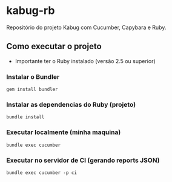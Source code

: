 # kabug-rb
Repositório do projeto Kabug com Cucumber, Capybara e Ruby.

## Como executar o projeto

* Importante ter o Ruby instalado (versão 2.5 ou superior)

### Instalar o Bundler
`
gem install bundler
`

### Instalar as dependencias do Ruby (projeto)
`
bundle install
`

### Executar localmente (minha maquina)
`
bundle exec cucumber
`

### Executar no servidor de CI (gerando reports JSON)
`
bundle exec cucumber -p ci
`
